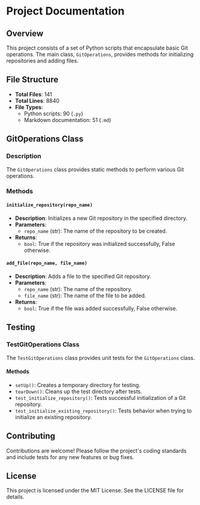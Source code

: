 # Project Documentation

## Overview

This project consists of a set of Python scripts that encapsulate basic Git operations. The main class, `GitOperations`, provides methods for initializing repositories and adding files.

## File Structure

- **Total Files**: 141
- **Total Lines**: 8840
- **File Types**:
  - Python scripts: 90 (`.py`)
  - Markdown documentation: 51 (`.md`)

## GitOperations Class

### Description

The `GitOperations` class provides static methods to perform various Git operations.

### Methods

#### `initialize_repository(repo_name)`

- **Description**: Initializes a new Git repository in the specified directory.
- **Parameters**:
  - `repo_name` (str): The name of the repository to be created.
- **Returns**: 
  - `bool`: True if the repository was initialized successfully, False otherwise.

#### `add_file(repo_name, file_name)`

- **Description**: Adds a file to the specified Git repository.
- **Parameters**:
  - `repo_name` (str): The name of the repository.
  - `file_name` (str): The name of the file to be added.
- **Returns**: 
  - `bool`: True if the file was added successfully, False otherwise.

## Testing

### TestGitOperations Class

The `TestGitOperations` class provides unit tests for the `GitOperations` class.

#### Methods

- `setUp()`: Creates a temporary directory for testing.
- `tearDown()`: Cleans up the test directory after tests.
- `test_initialize_repository()`: Tests successful initialization of a Git repository.
- `test_initialize_existing_repository()`: Tests behavior when trying to initialize an existing repository.

## Contributing

Contributions are welcome! Please follow the project's coding standards and include tests for any new features or bug fixes.

## License

This project is licensed under the MIT License. See the LICENSE file for details.